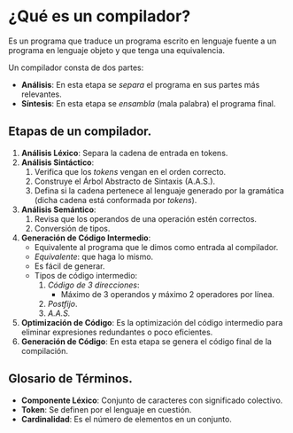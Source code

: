 # ¿Qué es un compilador?

Es un programa que traduce un programa escrito en lenguaje fuente a un programa en
lenguaje objeto y que tenga una equivalencia.

Un compilador consta de dos partes:

- **Análisis**: En esta etapa se _separa_ el programa en sus partes más relevantes.
- **Síntesis**: En esta etapa se _ensambla_ (mala palabra) el programa final.

## Etapas de un compilador.

1. **Análisis Léxico**: Separa la cadena de entrada en tokens.
2. **Análisis Sintáctico**:
   1. Verifica que los _tokens_ vengan en el orden correcto.
   2. Construye el Árbol Abstracto de Sintaxis (A.A.S.).
   3. Defina si la cadena pertenece al lenguaje generado por la gramática (dicha
      cadena está conformada por _tokens_).
3. **Análisis Semántico**:
   1. Revisa que los operandos de una operación estén correctos.
   2. Conversión de tipos.
4. **Generación de Código Intermedio**:
   - Equivalente al programa que le dimos como entrada al compilador.
   - _Equivalente_: que haga lo mismo.
   - Es fácil de generar.
   - Tipos de código intermedio:
     1. _Código de 3 direcciones_:
        - Máximo de 3 operandos y máximo 2 operadores por línea.
     2. _Postfijo_.
     3. _A.A.S._
5. **Optimización de Código**: Es la optimización del código intermedio para 
eliminar expresiones redundantes o poco eficientes.
6. **Generación de Código**: En esta etapa se genera el código final de la 
compilación.

## Glosario de Términos.

- **Componente Léxico**: Conjunto de caracteres con significado colectivo.
- **Token**: Se definen por el lenguaje en cuestión.
- **Cardinalidad**: Es el número de elementos en un conjunto.


